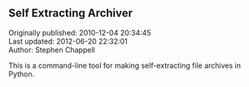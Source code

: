 ## Self Extracting Archiver  
Originally published: 2010-12-04 20:34:45  
Last updated: 2012-06-20 22:32:01  
Author: Stephen Chappell  
  
This is a command-line tool for making self-extracting file archives in Python.